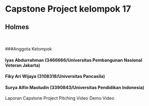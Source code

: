 # Capstone Project kelompok 17
## Holmes
<br><br>
###Anggota Kelompok
#### Iyas Abdurrahman (3466666/Universitas Pembangunan Nasional Veteran Jakarta)
#### Fiky Ari Wijaya (3108318/Universitas Pancasila)
#### Surya Alfin Maoludin (3390843/Universitas Pendidikan Indonesia)

Laporan Capstone Project
Pitching Video
Demo Video
